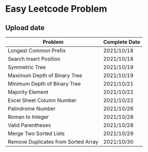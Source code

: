 # Easy Leetcode Problem

## Upload date
| Problem | Complete Date |  
| --- | --- |  
| Longest Common Prefix | 2021/10/18 |  
| Search Insert Position | 2021/10/18 |  
| Symmetric Tree | 2021/10/19 | 
| Maximum Depth of Binary Tree | 2021/10/19 |  
| Minimum Depth of Binary Tree | 2021/10/21 |    
| Majority Element | 2021/10/22 |  
| Excel Sheet Column Number | 2021/10/22 |  
| Palindrome Number | 2021/10/26 |
| Roman to Integer | 2021/10/28 |
| Valid Parentheses | 2021/10/28 |
| Merge Two Sorted Lists | 2021/10/29 |
| Remove Duplicates from Sorted Array | 2021/10/30 |
